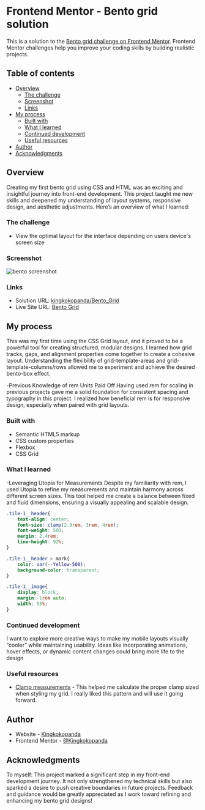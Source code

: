 # Frontend Mentor - Bento grid solution

This is a solution to the [Bento grid challenge on Frontend Mentor](https://www.frontendmentor.io/challenges/bento-grid-RMydElrlOj). Frontend Mentor challenges help you improve your coding skills by building realistic projects. 

## Table of contents

- [Overview](#overview)
  - [The challenge](#the-challenge)
  - [Screenshot](#screenshot)
  - [Links](#links)
- [My process](#my-process)
  - [Built with](#built-with)
  - [What I learned](#what-i-learned)
  - [Continued development](#continued-development)
  - [Useful resources](#useful-resources)
- [Author](#author)
- [Acknowledgments](#acknowledgments)

## Overview
Creating my first bento grid using CSS and HTML was an exciting and insightful journey into front-end development. This project taught me new skills and deepened my understanding of layout systems, responsive design, and aesthetic adjustments. Here’s an overview of what I learned:
### The challenge

- View the optimal layout for the interface depending on users device's screen size

### Screenshot

![bento screenshot](https://github.com/user-attachments/assets/81f285c1-056c-42c3-9a8d-0c8696b7c6dd)

### Links

- Solution URL: [kingkokopanda/Bento_Grid](https://github.com/kingkokopanda/Bento_Grid)
- Live Site URL: [Bento Grid](https://kingkokopanda.github.io/Bento_Grid/)

## My process
This was my first time using the CSS Grid layout, and it proved to be a powerful tool for creating structured, modular designs.
I learned how grid tracks, gaps, and alignment properties come together to create a cohesive layout.
Understanding the flexibility of grid-template-areas and grid-template-columns/rows allowed me to experiment and achieve the desired bento-box effect.

-Previous Knowledge of rem Units Paid Off
Having used rem for scaling in previous projects gave me a solid foundation for consistent spacing and typography in this project.
I realized how beneficial rem is for responsive design, especially when paired with grid layouts.

### Built with

- Semantic HTML5 markup
- CSS custom properties
- Flexbox
- CSS Grid

### What I learned

-Leveraging Utopia for Measurements
Despite my familiarity with rem, I used Utopia to refine my measurements and maintain harmony across different screen sizes.
This tool helped me create a balance between fixed and fluid dimensions, ensuring a visually appealing and scalable design.

```css
.tile-1__header{
    text-align: center;
    font-size: clamp(2.9rem, 3rem, 4rem);
    font-weight: 500;
    margin: 2.4rem;
    line-height: 92%;
}

.tile-1__header > mark{
    color: var(--Yellow-500);
    background-color: transparent;
}

.tile-1__image{
    display: block;
    margin:-1rem auto;
    width: 55%;
}
```

### Continued development

I want to explore more creative ways to make my mobile layouts visually “cooler” while maintaining usability.
Ideas like incorporating animations, hover effects, or dynamic content changes could bring more life to the design

### Useful resources

- [Clamp measurements](https://utopia.fyi/clamp/calculator/?a=320,1240) - This helped me calculate the proper clamp sized when styling my grid. I really liked this pattern and will use it going forward.

## Author

- Website - [Kingkokopanda](https://github.com/kingkokopanda)
- Frontend Mentor - [@Kingkokopanda](https://www.frontendmentor.io/profile/kingkokopanda)


## Acknowledgments

To myself:  This project marked a significant step in my front-end development journey. It not only strengthened my technical skills but also sparked a desire to push creative boundaries in future projects. Feedback and guidance would be greatly appreciated as I work toward refining and enhancing my bento grid designs!
